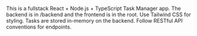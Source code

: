<!-- Use this file to provide workspace-specific custom instructions to Copilot. For more details, visit https://code.visualstudio.com/docs/copilot/copilot-customization#_use-a-githubcopilotinstructionsmd-file -->

This is a fullstack React + Node.js + TypeScript Task Manager app. The backend is in /backend and the frontend is in the root. Use Tailwind CSS for styling. Tasks are stored in-memory on the backend. Follow RESTful API conventions for endpoints.
